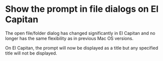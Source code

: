 # Show the prompt in file dialogs on El Capitan

The open file/folder dialog has changed significantly in El Capitan
and no longer has the same flexibility as in previous Mac OS versions.

On El Capitan, the prompt will now be displayed as a title but any
specified title will not be displayed.
